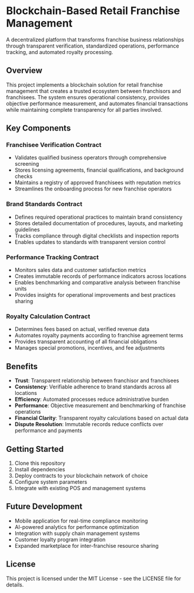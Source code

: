 # Blockchain-Based Retail Franchise Management

A decentralized platform that transforms franchise business relationships through transparent verification, standardized operations, performance tracking, and automated royalty processing.

## Overview

This project implements a blockchain solution for retail franchise management that creates a trusted ecosystem between franchisors and franchisees. The system ensures operational consistency, provides objective performance measurement, and automates financial transactions while maintaining complete transparency for all parties involved.

## Key Components

### Franchisee Verification Contract
- Validates qualified business operators through comprehensive screening
- Stores licensing agreements, financial qualifications, and background checks
- Maintains a registry of approved franchisees with reputation metrics
- Streamlines the onboarding process for new franchise operators

### Brand Standards Contract
- Defines required operational practices to maintain brand consistency
- Stores detailed documentation of procedures, layouts, and marketing guidelines
- Tracks compliance through digital checklists and inspection reports
- Enables updates to standards with transparent version control

### Performance Tracking Contract
- Monitors sales data and customer satisfaction metrics
- Creates immutable records of performance indicators across locations
- Enables benchmarking and comparative analysis between franchise units
- Provides insights for operational improvements and best practices sharing

### Royalty Calculation Contract
- Determines fees based on actual, verified revenue data
- Automates royalty payments according to franchise agreement terms
- Provides transparent accounting of all financial obligations
- Manages special promotions, incentives, and fee adjustments

## Benefits

- **Trust**: Transparent relationship between franchisor and franchisees
- **Consistency**: Verifiable adherence to brand standards across all locations
- **Efficiency**: Automated processes reduce administrative burden
- **Performance**: Objective measurement and benchmarking of franchise operations
- **Financial Clarity**: Transparent royalty calculations based on actual data
- **Dispute Resolution**: Immutable records reduce conflicts over performance and payments

## Getting Started

1. Clone this repository
2. Install dependencies
3. Deploy contracts to your blockchain network of choice
4. Configure system parameters
5. Integrate with existing POS and management systems

## Future Development

- Mobile application for real-time compliance monitoring
- AI-powered analytics for performance optimization
- Integration with supply chain management systems
- Customer loyalty program integration
- Expanded marketplace for inter-franchise resource sharing

## License

This project is licensed under the MIT License - see the LICENSE file for details.
